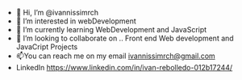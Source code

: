 - 👋 Hi, I’m @ivannissimrch
- 👀 I’m interested in webDevelopment
- 🌱 I’m currently learning WebDevelopment and JavaScript
- 💞️ I’m looking to collaborate on .. Front end Web development and JavaCript Projects
- 📫You can reach me on my email ivannissimrch@gmail.com
-  LinkedIn https://www.linkedin.com/in/ivan-rebolledo-012b17244/

<!---
ivannissimrch/ivannissimrch is a ✨ special ✨ repository because its `README.md` (this file) appears on your GitHub profile.
You can click the Preview link to take a look at your changes.
--->
